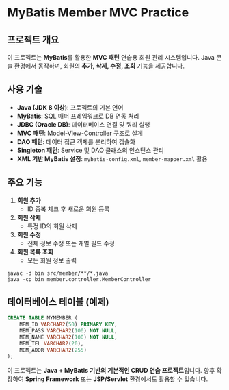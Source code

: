# MyBatis Member MVC Practice

## 프로젝트 개요

이 프로젝트는 **MyBatis**를 활용한 **MVC 패턴** 연습용 회원 관리 시스템입니다. Java 콘솔 환경에서 동작하며, 회원의 **추가, 삭제, 수정, 조회** 기능을 제공합니다.

## 사용 기술

- **Java (JDK 8 이상)**: 프로젝트의 기본 언어
- **MyBatis**: SQL 매퍼 프레임워크로 DB 연동 처리
- **JDBC (Oracle DB)**: 데이터베이스 연결 및 쿼리 실행
- **MVC 패턴**: Model-View-Controller 구조로 설계
- **DAO 패턴**: 데이터 접근 객체를 분리하여 캡슐화
- **Singleton 패턴**: Service 및 DAO 클래스의 인스턴스 관리
- **XML 기반 MyBatis 설정**: `mybatis-config.xml`, `member-mapper.xml` 활용

## 주요 기능

1. **회원 추가**
    - ID 중복 체크 후 새로운 회원 등록
2. **회원 삭제**
    - 특정 ID의 회원 삭제
3. **회원 수정**
    - 전체 정보 수정 또는 개별 필드 수정
4. **회원 목록 조회**
    - 모든 회원 정보 출력

```
javac -d bin src/member/**/*.java
java -cp bin member.controller.MemberController

```

## 데이터베이스 테이블 (예제)

```sql
CREATE TABLE MYMEMBER (
    MEM_ID VARCHAR2(50) PRIMARY KEY,
    MEM_PASS VARCHAR2(100) NOT NULL,
    MEM_NAME VARCHAR2(100) NOT NULL,
    MEM_TEL VARCHAR2(20),
    MEM_ADDR VARCHAR2(255)
);

```

이 프로젝트는 **Java + MyBatis 기반의 기본적인 CRUD 연습 프로젝트**입니다. 향후 확장하여 **Spring Framework** 또는 **JSP/Servlet** 환경에서도 활용할 수 있습니다.
